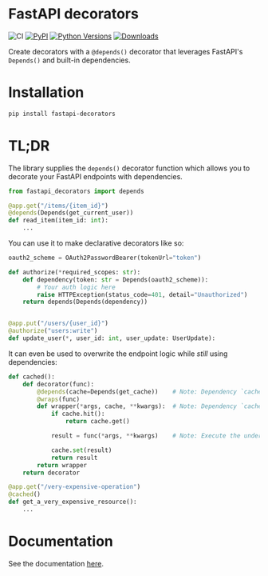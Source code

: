 # FastAPI decorators
![CI](https://github.com/Minibrams/fastapi-decorators/actions/workflows/ci.yml/badge.svg)
[![PyPI](https://img.shields.io/pypi/v/fastapi-decorators.svg)](https://pypi.org/project/fastapi-decorators/)
[![Python Versions](https://img.shields.io/pypi/pyversions/fastapi-decorators.svg)](https://pypi.org/project/fastapi-decorators/)
[![Downloads](https://img.shields.io/pypi/dm/fastapi-decorators.svg)](https://pypi.org/project/fastapi-decorators/)

Create decorators with a `@depends()` decorator that leverages FastAPI's `Depends()` and built-in dependencies.

# Installation
```bash
pip install fastapi-decorators
```

# TL;DR
The library supplies the `depends()` decorator function which allows you to decorate your FastAPI endpoints with dependencies.


```python
from fastapi_decorators import depends

@app.get("/items/{item_id}")
@depends(Depends(get_current_user))
def read_item(item_id: int):
    ...
```

You can use it to make declarative decorators like so:
```python
oauth2_scheme = OAuth2PasswordBearer(tokenUrl="token")

def authorize(*required_scopes: str):
    def dependency(token: str = Depends(oauth2_scheme)):
        # Your auth logic here
        raise HTTPException(status_code=401, detail="Unauthorized")
    return depends(Depends(dependency))


@app.put("/users/{user_id}")
@authorize("users:write")
def update_user(*, user_id: int, user_update: UserUpdate):
```

It can even be used to overwrite the endpoint logic while *still* using dependencies:

```python
def cached():
    def decorator(func):
        @depends(cache=Depends(get_cache))    # Note: Dependency `cache` registered here
        @wraps(func)
        def wrapper(*args, cache, **kwargs):  # Note: Dependency `cache` accessible here
            if cache.hit():
                return cache.get()

            result = func(*args, **kwargs)    # Note: Execute the underlying endpoint function as normal

            cache.set(result)
            return result
        return wrapper
    return decorator

@app.get("/very-expensive-operation")
@cached()
def get_a_very_expensive_resource():
    ...
```

# Documentation
See the documentation [here](https://fastapi-decorators.pages.dev/).
